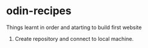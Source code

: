 # odin-recipes
Things learnt in order and atarting to build first website 
1. Create repository and connect to local machine.
